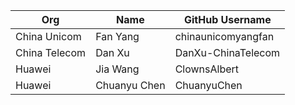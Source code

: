 | Org                    | Name                   | GitHub Username             |
| -----------------------| -----------------------|-----------------------------|
| China Unicom | Fan Yang | chinaunicomyangfan |
| China Telecom | Dan Xu | DanXu-ChinaTelecom |
| Huawei | Jia Wang | ClownsAlbert |
| Huawei | Chuanyu Chen | ChuanyuChen |
